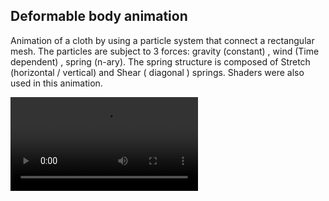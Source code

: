 ## Deformable body animation

Animation of a cloth by using a particle system that connect a rectangular mesh. The particles are subject to 3 forces: gravity (constant) , wind (Time dependent) , spring (n-ary). The spring structure is composed of Stretch (horizontal / vertical) and Shear ( diagonal ) springs.
Shaders were also used in this animation.

![](https://github.com/danielbairamian/Threejs-Animations/blob/master/GifsAndSS/cloth.mp4)
